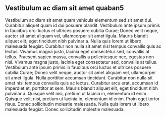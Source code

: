 ## Vestibulum ac diam sit amet quaban5

Vestibulum ac diam sit amet quam vehicula elementum sed sit amet dui. Curabitur aliquet quam id dui posuere blandit. Vestibulum ante ipsum primis in faucibus orci luctus et ultrices posuere cubilia Curae; Donec velit neque, auctor sit amet aliquam vel, ullamcorper sit amet ligula. Mauris blandit aliquet elit, eget tincidunt nibh pulvinar a. Nulla quis lorem ut libero malesuada feugiat. Curabitur non nulla sit amet nisl tempus convallis quis ac lectus. Vivamus magna justo, lacinia eget consectetur sed, convallis at tellus. Praesent sapien massa, convallis a pellentesque nec, egestas non nisi. Vivamus magna justo, lacinia eget consectetur sed, convallis at tellus. Vestibulum ante ipsum primis in faucibus orci luctus et ultrices posuere cubilia Curae; Donec velit neque, auctor sit amet aliquam vel, ullamcorper sit amet ligula. Nulla porttitor accumsan tincidunt. Curabitur non nulla sit amet nisl tempus convallis quis ac lectus. Curabitur arcu erat, accumsan id imperdiet et, porttitor at sem. Mauris blandit aliquet elit, eget tincidunt nibh pulvinar a. Quisque velit nisi, pretium ut lacinia in, elementum id enim. Quisque velit nisi, pretium ut lacinia in, elementum id enim. Proin eget tortor risus. Donec sollicitudin molestie malesuada. Nulla quis lorem ut libero malesuada feugiat. Donec sollicitudin molestie malesuada.